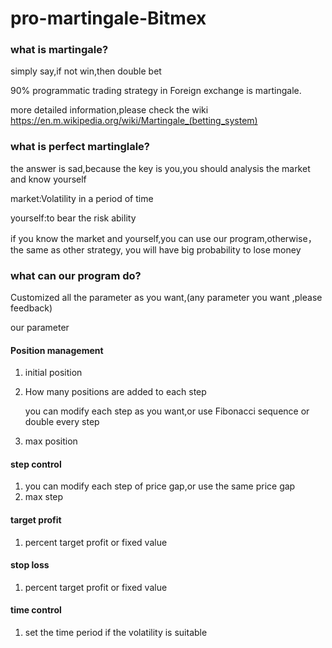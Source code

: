 # pro-martingale-Bitmex

### what is martingale?
simply say,if not win,then double bet

90% programmatic trading strategy in Foreign exchange is martingale.

more detailed information,please check the wiki https://en.m.wikipedia.org/wiki/Martingale_(betting_system)


### what is perfect martinglale?
the answer is sad,because the key is you,you should analysis the market and know yourself

market:Volatility in a period of time

yourself:to bear the risk ability

if you know the market and yourself,you can use our program,otherwise，the same as other strategy, you will have big probability to lose money

### what can our program do?
Customized all the parameter as you want,(any parameter you want ,please feedback)

our parameter
#### Position management
1. initial position
2. How many positions are added to each step

   you can modify each step as you want,or use Fibonacci sequence or double every step
3. max position
#### step control
1. you can modify each step of price gap,or use the same price gap
2. max step
#### target profit
1. percent target profit or fixed value
#### stop loss
1. percent target profit or fixed value
#### time control
1. set the time period if the volatility is suitable
